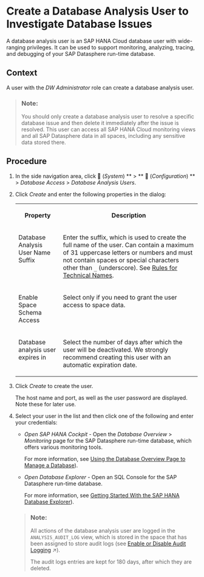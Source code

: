 <!-- loioc28145bcb76c4415a1ec6265dd2a4c11 -->

<link rel="stylesheet" type="text/css" href="../css/sap-icons.css"/>

# Create a Database Analysis User to Investigate Database Issues

A database analysis user is an SAP HANA Cloud database user with wide-ranging privileges. It can be used to support monitoring, analyzing, tracing, and debugging of your SAP Datasphere run-time database.



## Context

A user with the *DW Administrator* role can create a database analysis user.

> ### Note:  
> You should only create a database analysis user to resolve a specific database issue and then delete it immediately after the issue is resolved. This user can access all SAP HANA Cloud monitoring views and all SAP Datasphere data in all spaces, including any sensitive data stored there.



<a name="loioc28145bcb76c4415a1ec6265dd2a4c11__steps_yv4_3q1_d5b"/>

## Procedure

1.  In the side navigation area, click <span class="FPA-icons"></span> \(*System*\) ** \> ** :wrench: \(*Configuration*\) ** \> *Database Access* \> *Database Analysis Users*.

2.  Click *Create* and enter the following properties in the dialog:


    <table>
    <tr>
    <th valign="top">

    Property


    
    </th>
    <th valign="top">

    Description


    
    </th>
    </tr>
    <tr>
    <td valign="top">

    Database Analysis User Name Suffix


    
    </td>
    <td valign="top">

    Enter the suffix, which is used to create the full name of the user. Can contain a maximum of 31 uppercase letters or numbers and must not contain spaces or special characters other than `_` \(underscore\). See [Rules for Technical Names](../Creating-Spaces-and-Allocating-Storage/rules-for-technical-names-982f9a3.md).


    
    </td>
    </tr>
    <tr>
    <td valign="top">

    Enable Space Schema Access


    
    </td>
    <td valign="top">

    Select only if you need to grant the user access to space data.


    
    </td>
    </tr>
    <tr>
    <td valign="top">

    Database analysis user expires in


    
    </td>
    <td valign="top">

    Select the number of days after which the user will be deactivated. We strongly recommend creating this user with an automatic expiration date.


    
    </td>
    </tr>
    </table>
    
3.  Click *Create* to create the user.

    The host name and port, as well as the user password are displayed. Note these for later use.

4.  Select your user in the list and then click one of the following and enter your credentials:

    -   *Open SAP HANA Cockpit* - Open the *Database Overview* \> *Monitoring* page for the SAP Datasphere run-time database, which offers various monitoring tools. 

        For more information, see [Using the Database Overview Page to Manage a Database](https://help.sap.com/docs/HANA_CLOUD/9630e508caef4578b34db22014998dba/1115707b7dc846c99c3b2dac97520cf7.html)\).

    -   *Open Database Explorer* - Open an SQL Console for the SAP Datasphere run-time database. 

        For more information, see [Getting Started With the SAP HANA Database Explorer](https://help.sap.com/docs/SAP_HANA_COCKPIT/e8d0ddfb84094942a9f90288cd6c05d3/7fa981c8f1b44196b243faeb4afb5793.html)\).


    > ### Note:  
    > All actions of the database analysis user are logged in the `ANALYSIS_AUDIT_LOG` view, which is stored in the space that has been assigned to store audit logs \(see [Enable or Disable Audit Logging](https://help.sap.com/viewer/9f36ca35bc6145e4acdef6b4d852d560/internal/en-US/266553976e1c4db9aaa28a75e2308b77.html "You can enable audit logs for your space so that read and change actions (policies) are recorded. Administrators can then analyze who did what and when in the database.") :arrow_upper_right:\).
    > 
    > The audit logs entries are kept for 180 days, after which they are deleted.


